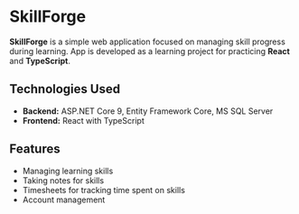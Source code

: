 # SkillForge
**SkillForge** is a simple web application focused on managing skill progress during learning. App is developed as a learning project for practicing **React** and **TypeScript**.

## Technologies Used

- **Backend:** ASP.NET Core 9, Entity Framework Core, MS SQL Server
- **Frontend:** React with TypeScript

## Features

- Managing learning skills
- Taking notes for skills
- Timesheets for tracking time spent on skills
- Account management
